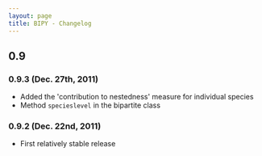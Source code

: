 ```yaml
---
layout: page
title: BIPY - Changelog
---
```


## 0.9

### 0.9.3 (Dec. 27th, 2011)

* Added the 'contribution to nestedness' measure for individual species
* Method `specieslevel` in the bipartite class

### 0.9.2 (Dec. 22nd, 2011)

* First relatively stable release